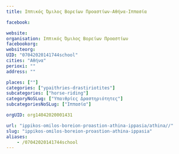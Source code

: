 ```yaml
---
title: Ιππικός Όμιλος Βορείων Προαστίων-Αθήνα-Ιππασία

facebook:

website:
organisation: Ιππικός Όμιλος Βορείων Προαστίων
facebookorg:
websiteorg:
UID: "07042020141744school"
cities: "Αθήνα"
perioxi: ""
address: ""

places: [""]
categories: ["ypaithries-drastiriotites"]
subcategories: ["horse-riding"]
categoryNoSLug: ["Υπαιθρίες Δραστηριότητες"]
subcategoriesNoSLug: ["Ιππασία"]

orgUID: org14042020001431

url: "ippikos-omilos-boreion-proastion-athina-ippasia/athina//"
slug: "ippikos-omilos-boreion-proastion-athina-ippasia"
aliases:
    - /07042020141744school
---
```





